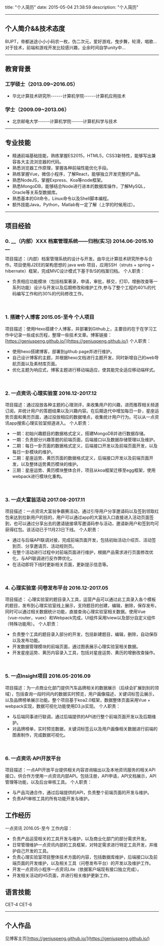 title: "个人简历"
date: 2015-05-04 21:38:59
description: "个人简历"

---
## 个人简介&&技术态度
BUPT，帝都迷途小小小码农一枚，伪二次元，爱好游戏，曳步舞，轮滑，唱歌...
对于技术，前端和游戏开发比较感兴趣，业余时间自学unity中...

******
## 教育背景

### 工学硕士（2013.09~2016.05）   
- 华北计算技术研究所------计算机学院------计算机应用技术

### 学士（2009.09~2013.06）
- 北京邮电大学------计算机学院------计算机科学与技术

******
## 专业技能
- 精通前端基础技能，熟练掌握ES2015，HTML5，CSS3新特性，能够写出兼容各大主流浏览器的代码。
- 熟悉浏览器工作原理，掌握各种前端性能优化手段。
- 熟练掌握Vue，微信小程序，了解React，能够独立开发完整的产品。
- 熟悉NodeJS，掌握Express、Koa等node框架。
- 熟悉MongoDB，能够结合Node进行进本的数据库操作，了解MySQL，Oracle等关系型数据库。
- 熟悉基本的Git命令，Linux命令以及Shell脚本编程。
- 额外技能Java，Python，Matlab有一定了解（上学的时候用过）。

******
## 项目经验

### 0. __（内部）XXX 档案管理系统——归档(实习)   2014.06-2015.10 __
项目描述：（内部）档案管理系统的设计与开发。由华北计算技术研究所参与合作。项目使用J2EE的架构思想的 java web 项目，应用SSH（struts + spring + hibernate）框架，完成MVC设计模式下基于B/S的档案归档。
个人职责： 
- 负责相应功能模块（包括档案著录，申请，审批，移交，打印，增删改查等一系列功能）设计与开发以及后期修改和维护工作,参与了整个工程约40%的代码编写工作和约30%的代码修改工作。
<br>

### 1. __搭建个人博客  2015.05-至今 个人项目__
项目描述：使用Hexo搭建个人博客，并部署到Github上，主要目的在于在学习工作中记录一些成长历程，整理一些技术文章。博客链接：[https://geniuspeng.github.io/](https://geniuspeng.github.io/)
个人职责：
- 使用hexo搭建博客，部署到github page并进行维护。
- 自己设计博客的主题，并根据hexo文档进行主题开发，同时新增自己的web导航页面以及素材库页面。
- 优化主题为响应式，博客主题进行移动端适应，使其能完全适应移动端样式。
<br>

### 2. __一点资讯·心理实验室  2016.12-2017.12__
项目描述：通过投放各种主题的心理测评，来收集用户的兴趣，进而推荐相关频道订阅，并统计用户的答题结果以及兴趣内容。在后期迭代中增加每日一卦，星座运势页面和黄历页面，通过投放相应的数据埋点，收集统计用户行为。可以从一点资讯app搜索心理实验室频道进入。
个人职责：
- 一期：初始兴趣题目的数据格式定义，搭建MongoDB并进行数据存储。
- 一期：负责部分兴趣答题的前端页面，后端接口以及数据存储管理以及维护。
- 二期：每日一卦页面的数据格式定义，后端接口开发以及前端页面开发，以及每日一卦模块的维护。
- 二期：星座运势、黄历页面的数据格式定义，后端接口开发以及前端页面开发，以及整体运势黄历模块的维护。
- 三期：星座运势、黄历模块整体合并，项目从koa框架迁移至egg框架，使用webpack进行模块化重构。
<br>

### 3. __一点大富翁活动  2017.08-2017.11__
项目描述：一点资讯大富翁争霸赛活动，通过引导用户分享邀请码以及签到领取红包来达到拉新用户的目的，用户可以通过app的大富翁入口直接进入活动页面签到，也可以通过分享出去的邀请链接填写邀请码参与活动，邀请新用户和签到均可获得红包。该活动已于11月23日下线。
个人职责：
- 通过与后端API联调对接，完成前端页面开发，包括初始活动介绍页、活动签到页、分享邀请页、活动规则页。
- 在整个活动进行过程中对前端页面进行维护，根据产品需求进行页面修改优化，与API联调进行反作弊优化。
- 在活动即将下线时更新相关页面，更新提示信息等。
<br>

### 4. __心理实验室·问卷发布平台  2016.12-2017.05__
项目描述： 心理实验室的题目录入工具，运营产品可以通过此工具录入各个模板的题目，发布到心理实验室线上展示，支持题目的创建，编辑，删除，保存发布，同时可以通过相关数据统计功能，直接查询心理实验室相关数据。使用Vue（vue-router，vuex）和Webpack完成，UI组件采用Iview以及部分自定义组件（特殊功能用）。
个人职责：
- 负责整个工具的题目录入部分的开发，包括新建题目，编辑，删除，自动保存以及发布功能。
- 开发数据管理模块的前端页面，通过图表展示心理实验室相关数据。
- 开发星座运势、黄历内容录入工具，包括对星座运势、黄历的增删改查操作。
<br>

### 5. __一点Insight项目  2016.05-2016.09__
项目描述：为一点商业化部门提供汽车品牌相关的数据展示（后续会扩展到别的领域），包括查询一段时间内的数据实时预览，用户画像描述，关键词标签云展示，以及品牌榜单展示功能。整个项目基于koa2.0框架，数据整体页面采用Vue + webpack实现，数据可视化功能使用D3.js实现。
个人职责：
- 与后端同事进行联调，通过后端提供的API进行整个前端页面开发以及后期维护。
- 对品牌榜单，实时预览数据，关键词标签云以及用户画像相关数据进行前端的图表制作，完成数据可视化。
<br>

### 6. __一点资讯·API开放平台__
项目描述：一点API开放平台提供相关内容咨询输出以及本地资讯服务的相关API接口，供合作方使用一点资讯内部API。包括注册，API申请，API文档展示，API管理等功能，以及后台审核工具。
个人职责：
- 与产品沟通合作，通过后端提供的API，负责整个前端页面的开发与维护。
- 负责API审核工具的所有功能开发与维护。

## 工作经历
一点资讯  2016.05-至今
工作内容： 
- 负责产品运营相关的工具开发与维护，以及商业化部门的部分需求开发。
- 日常管理维护一点资讯内部的工具框架，对特定需求进行特定工具开发，并维护自己开发的工具。
- 负责心理实验室项目整体技术方面的内容，包括数据库维护，后端接口以及前端页面的开发维护，以及相关工具（问卷发布平台）的开发以及维护工作。
- 开发一点资讯小程序一点资讯Lite（依据客户端现有接口独立完成）。
- 开发相关活动的H5页面，并进行相关维护更新工作。

## 语言技能
CET-4   CET-6

******
## 个人作品
见博客主页[https://geniuspeng.github.io/](https://geniuspeng.github.io/)
<!--more--> 
